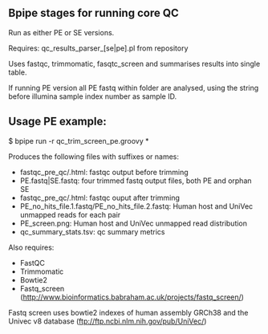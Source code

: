 Bpipe stages for running core QC
--------------

Run as either PE or SE versions.

Requires: qc_results_parser_[se|pe].pl from repository

Uses fastqc, trimmomatic, fasqtc_screen and summarises results into single table.

If running PE version all PE fastq within folder are analysed, using the string before illumina sample index number as sample ID.

Usage PE example:
--------------

  $ bpipe run -r qc_trim_screen_pe.groovy *
  
Produces the following files with suffixes or names:
 
- fastqc_pre_qc/.html: fastqc output before trimming
- PE.fastq|SE.fastq: four trimmed fastq output files, both PE and orphan SE
- fastqc_pre_qc/.html: fastqc ouput after trimming
- PE_no_hits_file.1.fastq/PE_no_hits_file.2.fastq: Human host and UniVec unmapped reads for each pair
- PE_screen.png: Human host and UniVec unmapped read distribution
- qc_summary_stats.tsv: qc summary metrics


Also requires:

- FastQC
- Trimmomatic
- Bowtie2
- Fastq_screen (http://www.bioinformatics.babraham.ac.uk/projects/fastq_screen/)

Fastq screen uses bowtie2 indexes of human assembly GRCh38 and the Univec v8 database (ftp://ftp.ncbi.nlm.nih.gov/pub/UniVec/)

